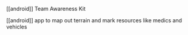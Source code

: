 [[android]] Team Awareness Kit

[[android]] app to map out terrain and mark resources like medics and vehicles





